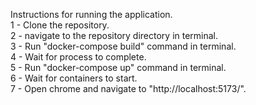 Instructions for running the application.<br>
1 - Clone the repository.<br>
2 - navigate to the repository directory in terminal.<br>
3 - Run "docker-compose build" command in terminal.<br>
4 - Wait for process to complete.<br>
5 - Run "docker-compose up" command in terminal.<br>
6 - Wait for containers to start.<br>
7 - Open chrome and navigate to "http://localhost:5173/".
